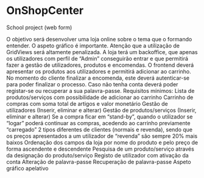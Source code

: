 # OnShopCenter
School project (web form)


O objetivo será desenvolver uma loja online sobre o tema que o formando entender. O aspeto
gráfico é importante. Atenção que a utilização de GridViews será altamente penalizada.
A loja terá um backoffice, que apenas os utilizadores com perfil de “Admin” conseguirão entrar e que
permitirá fazer a gestão de utilizadores, produtos e encomendas.
O frontend deverá apresentar os produtos aos utilizadores e permitirá adicionar ao carrinho. No
momento do cliente finalizar a encomenda, este deverá autenticar-se para poder finalizar o processo. Caso não
tenha conta deverá poder registar-se ou recuperar a sua palavra-passe.
Requisitos mínimos:
  Lista de produtos/serviços com possibilidade de adicionar ao carrinho
  Carrinho de compras com soma total de artigos e valor monetário
  Gestão de utilizadores (Inserir, eliminar e alterar)
  Gestão de produtos/serviços (Inserir, eliminar e alterar)
  Se a compra ficar em “stand-by”, quando o utilizador se “logar” poderá continuar as compras,
  acedendo ao carrinho previamente “carregado”
  2 tipos diferentes de clientes (normais e revenda), sendo que os preços apresentados a um
  utilizador de “revenda” são sempre 20% mais baixos
  Ordenação dos campos da loja por nome do produto e pelo preço de forma ascendente e
  descendente
  Pesquisa de um produto/serviço através da designação do produto/serviço
  Registo de utilizador com ativação da conta
  Alteração de palavra-passe
  Recuperação de palavra-passe
  Aspeto gráfico apelativo
